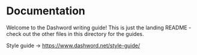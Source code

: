 # Documentation

Welcome to the Dashword writing guide! This is just the landing README - check out the other files in this directory for the guides.

Style guide -> https://www.dashword.net/style-guide/
